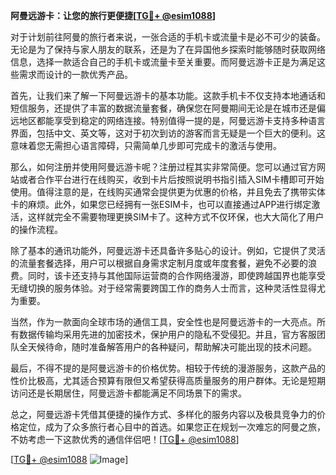 **阿曼远游卡：让您的旅行更便捷[[TG💪+ @esim1088](https://t.me/s/esim1088)]**

对于计划前往阿曼的旅行者来说，一张合适的手机卡或流量卡是必不可少的装备。无论是为了保持与家人朋友的联系，还是为了在异国他乡探索时能够随时获取网络信息，选择一款适合自己的手机卡或流量卡至关重要。而阿曼远游卡正是为满足这些需求而设计的一款优秀产品。

首先，让我们来了解一下阿曼远游卡的基本功能。这款手机卡不仅支持本地通话和短信服务，还提供了丰富的数据流量套餐，确保您在阿曼期间无论是在城市还是偏远地区都能享受到稳定的网络连接。特别值得一提的是，阿曼远游卡支持多种语言界面，包括中文、英文等，这对于初次到访的游客而言无疑是一个巨大的便利。这意味着您无需担心语言障碍，只需简单几步即可完成卡的激活与使用。

那么，如何注册并使用阿曼远游卡呢？注册过程其实非常简便。您可以通过官方网站或者合作平台进行在线购买，收到卡片后按照说明书指引插入SIM卡槽即可开始使用。值得注意的是，在线购买通常会提供更为优惠的价格，并且免去了携带实体卡的麻烦。此外，如果您已经拥有一张ESIM卡，也可以直接通过APP进行绑定激活，这样就完全不需要物理更换SIM卡了。这种方式不仅环保，也大大简化了用户的操作流程。

除了基本的通讯功能外，阿曼远游卡还具备许多贴心的设计。例如，它提供了灵活的流量套餐选择，用户可以根据自身需求定制月度或年度套餐，避免不必要的浪费。同时，该卡还支持与其他国际运营商的合作网络漫游，即使跨越国界也能享受无缝切换的服务体验。对于经常需要跨国工作的商务人士而言，这种灵活性显得尤为重要。

当然，作为一款面向全球市场的通信工具，安全性也是阿曼远游卡的一大亮点。所有数据传输均采用先进的加密技术，保护用户的隐私不受侵犯。并且，官方客服团队全天候待命，随时准备解答用户的各种疑问，帮助解决可能出现的技术问题。

最后，不得不提的是阿曼远游卡的价格优势。相较于传统的漫游服务，这款产品的性价比极高，尤其适合预算有限但又希望获得高质量服务的用户群体。无论是短期访问还是长期居住，阿曼远游卡都能满足不同场景下的需求。

总之，阿曼远游卡凭借其便捷的操作方式、多样化的服务内容以及极具竞争力的价格定位，成为了众多旅行者心目中的首选。如果您正在规划一次难忘的阿曼之旅，不妨考虑一下这款优秀的通信伴侣吧！[[TG💪+ @esim1088](https://t.me/s/esim1088)]

[[TG💪+ @esim1088](https://t.me/s/esim1088) ![Image](https://i.postimg.cc/4NQfJmqS/Snipaste-2025-05-13-00-14-12.png)]